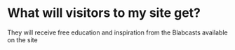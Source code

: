 # What will visitors to my site get?
They will receive free education and inspiration from the Blabcasts available on the site

